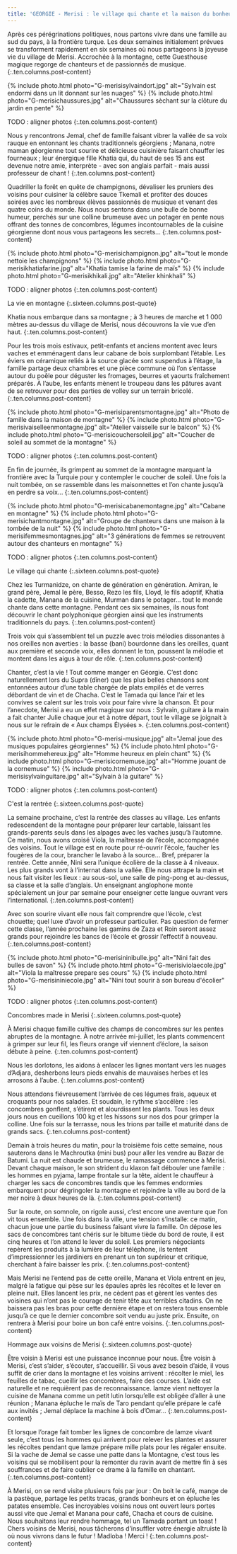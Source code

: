 ```yaml
---
title: 'GEORGIE - Merisi : le village qui chante et la maison du bonheur'
---
```


Après ces pérégrinations politiques, nous partons vivre dans une famille au sud du pays, à la frontière turque. Les deux semaines initialement prévues se transforment rapidement en six semaines où nous partageons la joyeuse vie du village de Merisi. Accrochée à la montagne, cette Guesthouse magique regorge de chanteurs et de passionnés de musique.
{:.ten.columns.post-content}
<!--fin extrait-->

 

{% include photo.html photo="G-merisisylvaindort.jpg" alt="Sylvain est endormi dans un lit donnant sur les nuages" %}
{% include photo.html photo="G-merisichaussures.jpg" alt="Chaussures sèchant sur la clôture du jardin en pente" %}


TODO : aligner photos
{:.ten.columns.post-content}

Nous y rencontrons Jemal, chef de famille faisant vibrer la vallée de sa voix rauque en entonnant les chants traditionnels géorgiens ; Manana, notre maman géorgienne tout sourire et délicieuse cuisinière faisant chauffer les fourneaux ; leur énergique fille Khatia qui, du haut de ses 15 ans est devenue notre amie, interprète - avec son anglais parfait - mais aussi professeur de chant !
{:.ten.columns.post-content}

Quadriller la forêt en quête de champignons, dévaliser les pruniers des voisins pour cuisiner la célèbre sauce Tkemali et profiter des douces soirées avec les nombreux élèves passionnés de musique et venant des quatre coins du monde. Nous nous sentons dans une bulle de bonne humeur, perchés sur une colline brumeuse avec un potager en pente nous offrant des tonnes de concombres, légumes incontournables de la cuisine géorgienne dont nous vous partageons les secrets...
{:.ten.columns.post-content}

{% include photo.html photo="G-merisichampignon.jpg" alt="tout le monde nettoie les champignons" %}
{% include photo.html photo="G-merisikhatiafarine.jpg" alt="Khatia tamise la farine de maïs" %}
{% include photo.html photo="G-merisikhikali.jpg" alt="Atelier khinkhali" %}

TODO : aligner photos
{:.ten.columns.post-content}

La vie en montagne
{:.sixteen.columns.post-quote}

Khatia nous embarque dans sa montagne ; à 3 heures de marche et 1 000 mètres au-dessus du village de Merisi, nous découvrons la vie vue d’en haut.
{:.ten.columns.post-content}

Pour les trois mois estivaux, petit-enfants et anciens montent avec leurs vaches et emménagent dans leur cabane de bois surplombant l’étable. Les éviers en céramique reliés à la source glacée sont suspendus à l’étage, la famille partage deux chambres et une pièce commune où l’on s’entasse autour du poêle pour déguster les fromages, beurres et yaourts fraîchement préparés. À l’aube, les enfants mènent le troupeau dans les pâtures avant de se retrouver pour des parties de volley sur un terrain bricolé.
{:.ten.columns.post-content}


{% include photo.html photo="G-merisiparentsmontagne.jpg" alt="Photo de famille dans la maison de montagne" %}
{% include photo.html photo="G-merisivaiselleenmontagne.jpg" alt="Atelier vaisselle sur le balcon" %}
{% include photo.html photo="G-merisicouchersoleil.jpg" alt="Coucher de soleil au sommet de la montagne" %}

TODO : aligner photos
{:.ten.columns.post-content}

En fin de journée, ils grimpent au sommet de la montagne marquant la frontière avec la Turquie pour y contempler le coucher de soleil. Une fois la nuit tombée, on se rassemble dans les maisonnettes et l’on chante jusqu’à en perdre sa voix...
{:.ten.columns.post-content}


{% include photo.html photo="G-merisicabanemontagne.jpg" alt="Cabane en montagne" %}
{% include photo.html photo="G-merisichantmontagne.jpg" alt="Groupe de chanteurs dans une maison à la tombée de la nuit" %}
{% include photo.html photo="G-merisifemmesmontagnes.jpg" alt="3 générations de femmes se retrouvent autour des chanteurs en montagne" %}

TODO : aligner photos
{:.ten.columns.post-content}


Le village qui chante
{:.sixteen.columns.post-quote}

Chez les Turmanidze, on chante de génération en génération. Amiran, le grand père, Jemal le père, Besso, Rezo les fils, Lloyd, le fils adoptif, Khatia la cadette, Manana de la cuisine, Murman dans le potager... tout le monde chante dans cette montagne. Pendant ces six semaines, ils nous font découvrir le chant polyphonique géorgien ainsi que les instruments traditionnels du pays.
{:.ten.columns.post-content}

Trois voix qui s’assemblent tel un puzzle avec trois mélodies dissonantes à nos oreilles non averties : la basse (bani) bourdonne dans les oreilles, quant aux première et seconde voix, elles donnent le ton, poussent la mélodie et montent dans les aigus à tour de rôle.
{:.ten.columns.post-content}

Chanter, c’est la vie ! Tout comme manger en Géorgie. C’est donc naturellement lors du Supra (dîner) que les plus belles chansons sont entonnées autour d’une table chargée de plats empilés et de verres débordant de vin et de Chacha. C’est le Tamada qui lance l’air et les convives se calent sur les trois voix pour faire vivre la chanson.
Et pour l’anecdote, Merisi a eu un effet magique sur nous : Sylvain, guitare à la main a fait chanter Julie chaque jour et à notre départ, tout le village se joignait à nous sur le refrain de « Aux champs Élysées ».
{:.ten.columns.post-content}

{% include photo.html photo="G-merisi-musique.jpg" alt="Jemal joue des musiques populaires géorgiennes" %}
{% include photo.html photo="G-merisihommehereux.jpg" alt="Homme heureux en plein chant" %}
{% include photo.html photo="G-merisicornemuse.jpg" alt="Homme jouant de la cornemuse" %}
{% include photo.html photo="G-merisisylvainguitare.jpg" alt="Sylvain à la guitare" %}


TODO : aligner photos
{:.ten.columns.post-content}


C'est la rentrée
{:.sixteen.columns.post-quote}

La semaine prochaine, c’est la rentrée des classes au village. Les enfants redescendent de la montagne pour préparer leur cartable, laissant les grands-parents seuls dans les alpages avec les vaches jusqu’à l’automne.
Ce matin, nous avons croisé Viola, la maîtresse de l’école, accompagnée des voisins. Tout le village est en route pour ré-ouvrir l’école, faucher les fougères de la cour, brancher le lavabo à la source... Bref, préparer la rentrée. Cette année, Nini sera l’unique écolière de la classe à 4 niveaux. Les plus grands vont à l’internat dans la vallée. Elle nous attrape la main et nous fait visiter les lieux : au sous-sol, une salle de ping-pong et au-dessus, sa classe et la salle d’anglais. Un enseignant anglophone monte spécialement un jour par semaine pour enseigner cette langue ouvrant vers l’international.
{:.ten.columns.post-content}

Avec son sourire vivant elle nous fait comprendre que l’école, c’est chouette; quel luxe d’avoir un professeur particulier. Pas question de fermer cette classe, l’année prochaine les gamins de Zaza et Roin seront assez grands pour rejoindre les bancs de l’école et grossir l’effectif à nouveau.
{:.ten.columns.post-content}

{% include photo.html photo="G-merisininibulle.jpg" alt="Nini fait des bulles de savon" %}
{% include photo.html photo="G-merisiviolaecole.jpg" alt="Viola la maîtresse prepare ses cours" %}
{% include photo.html photo="G-merisininiecole.jpg" alt="Nini tout sourir à son bureau d'écolier" %}


TODO : aligner photos
{:.ten.columns.post-content}


Concombres made in Merisi
{:.sixteen.columns.post-quote}

À Merisi chaque famille cultive des champs de concombres sur les pentes abruptes de la montagne. À notre arrivée mi-juillet, les plants commencent à grimper sur leur fil, les fleurs orange vif viennent d’éclore, la saison débute à peine.
{:.ten.columns.post-content}

Nous les dorlotons, les aidons à enlacer les lignes montant vers les nuages d’Adjara, desherbons leurs pieds envahis de mauvaises herbes et les arrosons à l’aube.
{:.ten.columns.post-content}

Nous attendons fiévreusement l’arrivée de ces légumes frais, aqueux et croquants pour nos salades. Et soudain, le rythme s’accélère : les concombres gonflent, s’étirent et alourdissent les plants. Tous les deux jours nous en cueillons 100 kg et les hissons sur nos dos pour grimper la colline. Une fois sur la terrasse, nous les trions par taille et maturité dans de grands sacs.
{:.ten.columns.post-content}

Demain à trois heures du matin, pour la troisième fois cette semaine, nous sauterons dans le Machroutka (mini bus) pour aller les vendre au Bazar de Batumi. La nuit est chaude et brumeuse, le ramassage commence à Merisi. Devant chaque maison, le son strident du klaxon fait débouler une famille : les hommes en pyjama, lampe frontale sur la tête, aident le chauffeur à charger les sacs de concombres tandis que les femmes endormies embarquent pour dégringoler la montagne et rejoindre la ville au bord de la mer noire à deux heures de là.
{:.ten.columns.post-content}

Sur la route, on somnole, on rigole aussi, c’est encore une aventure que l’on vit tous ensemble. Une fois dans la ville, une tension s’installe: ce matin, chacun joue une partie du business faisant vivre la famille. On dépose les sacs de concombres tant chéris sur le bitume tiède du bord de route, il est cinq heures et l’on attend le lever du soleil. Les premiers négociants repèrent les produits à la lumière de leur téléphone, ils tentent d’impressionner les jardiniers en prenant un ton supérieur et critique, cherchant à faire baisser les prix.
{:.ten.columns.post-content}

Mais Merisi ne l’entend pas de cette oreille, Manana et Viola entrent en jeu, malgré la fatigue qui pèse sur les épaules après les récoltes et le lever en pleine nuit. Elles lancent les prix, ne cèdent pas et gèrent les ventes des voisines qui n’ont pas le courage de tenir tête aux terribles citadins. On ne baissera pas les bras pour cette dernière étape et on restera tous ensemble jusqu’à ce que le dernier concombre soit vendu au juste prix. Ensuite, on rentrera à Merisi pour boire un bon café entre voisins.
{:.ten.columns.post-content}


Hommage aux voisins de Merisi
{:.sixteen.columns.post-quote}

Être voisin à Merisi est une puissance inconnue pour nous.
Être voisin à Merisi, c’est s’aider, s’écouter, s’accueillir.
Si vous avez besoin d’aide, il vous suffit de crier dans la montagne et les voisins arrivent : récolter le miel, les feuilles de tabac, cueillir les concombres, faire des courses. L’aide est naturelle et ne requièrent pas de reconnaissance. Iamze vient nettoyer la cuisine de Manana comme un petit lutin lorsqu’elle est obligée d’aller à une réunion ; Manana épluche le maïs de Taro pendant qu’elle prépare le café aux invités ; Jemal déplace la machine à bois d’Omar...
{:.ten.columns.post-content}

Et lorsque l’orage fait tomber les lignes de concombre de Iamze vivant seule, c’est tous les hommes qui arrivent pour relever les plantes et assurer les récoltes pendant que Iamze prépare mille plats pour les régaler ensuite.
Si la vache de Jemal se casse une patte dans la Montagne, c’est tous les voisins qui se mobilisent pour la remonter du ravin avant de mettre fin à ses souffrances et de faire oublier ce drame à la famille en chantant.
{:.ten.columns.post-content}

À Merisi, on se rend visite plusieurs fois par jour : On boit le café, mange de la pastèque, partage les petits tracas, grands bonheurs et on épluche les patates ensemble. Ces incroyables voisins nous ont ouvert leurs portes aussi vite que Jemal et Manana pour café, Chacha et cours de cuisine. Nous souhaitons leur rendre hommage, tel un Tamada portant un toast ! Chers voisins de Merisi, nous tâcherons d’insuffler votre énergie altruiste là où nous vivrons dans le futur ! Madloba ! Merci !
{:.ten.columns.post-content}
